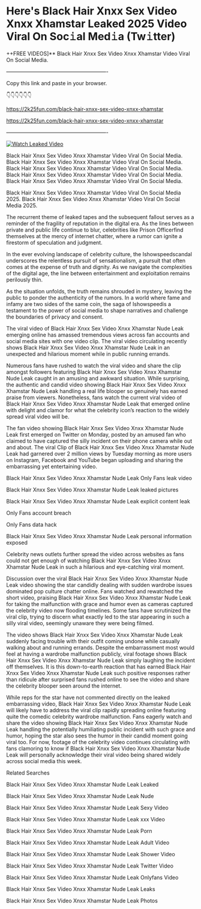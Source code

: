 # Here's Black Hair Xnxx Sex Video Xnxx Xhamstar Leaked 2025 Video Viral On Soc𝚒al Med𝚒a (Tw𝚒tter)

++FREE VIDEOS]** Black Hair Xnxx Sex Video Xnxx Xhamstar Video Viral On Social Media.

———————————————————-

Copy this link and paste in your browser.

👇👇👇👇👇👇

https://2k25fun.com/black-hair-xnxx-sex-video-xnxx-xhamstar

https://2k25fun.com/black-hair-xnxx-sex-video-xnxx-xhamstar

———————————————————-

[![Watch Leaked Video](https://miro.medium.com/v2/resize:fit:828/format:webp/1*cilzJN44JGOrTw9NJCrNHA.gif "Watch Leaked Video")](https://2k25fun.com/black-hair-xnxx-sex-video-xnxx-xhamstar)

Black Hair Xnxx Sex Video Xnxx Xhamstar Video Viral On Social Media. Black Hair Xnxx Sex Video Xnxx Xhamstar Video Viral On Social Media. Black Hair Xnxx Sex Video Xnxx Xhamstar Video Viral On Social Media. Black Hair Xnxx Sex Video Xnxx Xhamstar Video Viral On Social Media. Black Hair Xnxx Sex Video Xnxx Xhamstar Video Viral On Social Media.

Black Hair Xnxx Sex Video Xnxx Xhamstar Video Viral On Social Media 2025. Black Hair Xnxx Sex Video Xnxx Xhamstar Video Viral On Social Media 2025.

The recurrent theme of leaked tapes and the subsequent fallout serves as a reminder of the fragility of reputation in the digital era. As the lines between private and public life continue to blur, celebrities like Prison Officerfind themselves at the mercy of internet chatter, where a rumor can ignite a firestorm of speculation and judgment.

In the ever evolving landscape of celebrity culture, the Ishowspeedscandal underscores the relentless pursuit of sensationalism, a pursuit that often comes at the expense of truth and dignity. As we navigate the complexities of the digital age, the line between entertainment and exploitation remains perilously thin.

As the situation unfolds, the truth remains shrouded in mystery, leaving the public to ponder the authenticity of the rumors. In a world where fame and infamy are two sides of the same coin, the saga of Ishowspeedis a testament to the power of social media to shape narratives and challenge the boundaries of privacy and consent.

The viral video of Black Hair Xnxx Sex Video Xnxx Xhamstar Nude Leak emerging online has amassed tremendous views across fan accounts and social media sites with one video clip. The viral video circulating recently shows Black Hair Xnxx Sex Video Xnxx Xhamstar Nude Leak in an unexpected and hilarious moment while in public running errands.

Numerous fans have rushed to watch the viral video and share the clip amongst followers featuring Black Hair Xnxx Sex Video Xnxx Xhamstar Nude Leak caught in an amusing and awkward situation. While surprising, the authentic and candid video showing Black Hair Xnxx Sex Video Xnxx Xhamstar Nude Leak handling a real life blooper so genuinely has earned praise from viewers. Nonetheless, fans watch the current viral video of Black Hair Xnxx Sex Video Xnxx Xhamstar Nude Leak that emerged online with delight and clamor for what the celebrity icon’s reaction to the widely spread viral video will be.

The fan video showing Black Hair Xnxx Sex Video Xnxx Xhamstar Nude Leak first emerged on Twitter on Monday, posted by an amused fan who claimed to have captured the silly incident on their phone camera while out and about. The viral Clip of Black Hair Xnxx Sex Video Xnxx Xhamstar Nude Leak had garnered over 2 million views by Tuesday morning as more users on Instagram, Facebook and YouTube began uploading and sharing the embarrassing yet entertaining video.

Black Hair Xnxx Sex Video Xnxx Xhamstar Nude Leak Only Fans leak video

Black Hair Xnxx Sex Video Xnxx Xhamstar Nude Leak leaked pictures

Black Hair Xnxx Sex Video Xnxx Xhamstar Nude Leak explicit content leak

Only Fans account breach

Only Fans data hack

Black Hair Xnxx Sex Video Xnxx Xhamstar Nude Leak personal information exposed

Celebrity news outlets further spread the video across websites as fans could not get enough of watching Black Hair Xnxx Sex Video Xnxx Xhamstar Nude Leak in such a hilarious and eye-catching viral moment.

Discussion over the viral Black Hair Xnxx Sex Video Xnxx Xhamstar Nude Leak video showing the star candidly dealing with sudden wardrobe issues dominated pop culture chatter online. Fans watched and rewatched the short video, praising Black Hair Xnxx Sex Video Xnxx Xhamstar Nude Leak for taking the malfunction with grace and humor even as cameras captured the celebrity video now flooding timelines. Some fans have scrutinized the viral clip, trying to discern what exactly led to the star appearing in such a silly viral video, seemingly unaware they were being filmed.

The video shows Black Hair Xnxx Sex Video Xnxx Xhamstar Nude Leak suddenly facing trouble with their outfit coming undone while casually walking about and running errands. Despite the embarrassment most would feel at having a wardrobe malfunction publicly, viral footage shows Black Hair Xnxx Sex Video Xnxx Xhamstar Nude Leak simply laughing the incident off themselves. It is this down-to-earth reaction that has earned Black Hair Xnxx Sex Video Xnxx Xhamstar Nude Leak such positive responses rather than ridicule after surprised fans rushed online to see the video and share the celebrity blooper seen around the internet.

While reps for the star have not commented directly on the leaked embarrassing video, Black Hair Xnxx Sex Video Xnxx Xhamstar Nude Leak will likely have to address the viral clip rapidly spreading online featuring quite the comedic celebrity wardrobe malfunction. Fans eagerly watch and share the video showing Black Hair Xnxx Sex Video Xnxx Xhamstar Nude Leak handling the potentially humiliating public incident with such grace and humor, hoping the star also sees the humor in their candid moment going viral too. For now, footage of the celebrity video continues circulating with fans clamoring to know if Black Hair Xnxx Sex Video Xnxx Xhamstar Nude Leak will personally acknowledge their viral video being shared widely across social media this week.

Related Searches

Black Hair Xnxx Sex Video Xnxx Xhamstar Nude Leak Leaked

Black Hair Xnxx Sex Video Xnxx Xhamstar Nude Leak Nude

Black Hair Xnxx Sex Video Xnxx Xhamstar Nude Leak Sexy Video

Black Hair Xnxx Sex Video Xnxx Xhamstar Nude Leak xxx Video

Black Hair Xnxx Sex Video Xnxx Xhamstar Nude Leak Porn

Black Hair Xnxx Sex Video Xnxx Xhamstar Nude Leak Adult Video

Black Hair Xnxx Sex Video Xnxx Xhamstar Nude Leak Shower Video

Black Hair Xnxx Sex Video Xnxx Xhamstar Nude Leak Twitter Video

Black Hair Xnxx Sex Video Xnxx Xhamstar Nude Leak Onlyfans Video

Black Hair Xnxx Sex Video Xnxx Xhamstar Nude Leak Leaks

Black Hair Xnxx Sex Video Xnxx Xhamstar Nude Leak Photos